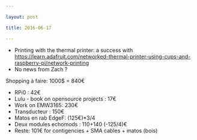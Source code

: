 ```yaml
---

layout: post

title: 2016-06-17

---
```



-   Printing with the thermal printer: a success with
    https://learn.adafruit.com/networked-thermal-printer-using-cups-and-raspberry-pi/network-printing
-   No news from Zach ?

Shopping à faire: 1000\$ = 840€

-   RPi0 : 42€
-   Lulu - book on opensource projects : 17€
-   Work on EMW3165: 230€
-   Transducteur : 150€
-   Matos en rab EdgeF: (125€)\*3/4
-   Deux modules echomods : 110+140 (-125/4)€
-   Reste: 101€ for contigencies + SMA cables + matos (bois)

